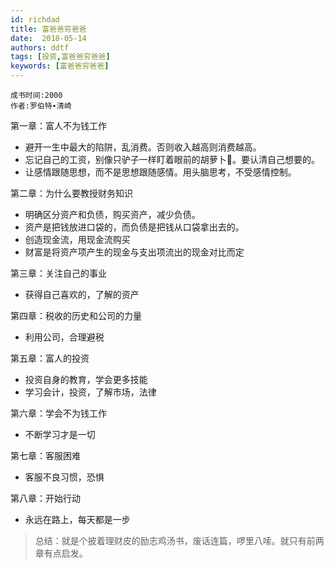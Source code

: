 ```yaml
---
id: richdad
title: 富爸爸穷爸爸
date:  2018-05-14
authors: ddtf
tags: [投资,富爸爸穷爸爸]
keywords: [富爸爸穷爸爸]
---
```


```
成书时间:2000
作者:罗伯特∙清崎
```

第一章：富人不为钱工作

* 避开一生中最大的陷阱，乱消费。否则收入越高则消费越高。
* 忘记自己的工资，别像只驴子一样盯着眼前的胡萝卜🥕。要认清自己想要的。
* 让感情跟随思想，而不是思想跟随感情。用头脑思考，不受感情控制。

第二章：为什么要教授财务知识
* 明确区分资产和负债，购买资产，减少负债。
* 资产是把钱放进口袋的，而负债是把钱从口袋拿出去的。
* 创造现金流，用现金流购买
* 财富是将资产项产生的现金与支出项流出的现金对比而定

第三章：关注自己的事业
* 获得自己喜欢的，了解的资产

第四章：税收的历史和公司的力量
* 利用公司，合理避税

第五章：富人的投资
* 投资自身的教育，学会更多技能
* 学习会计，投资，了解市场，法律

第六章：学会不为钱工作
* 不断学习才是一切

第七章：客服困难
* 客服不良习惯，恐惧

第八章：开始行动
* 永远在路上，每天都是一步

> 总结：就是个披着理财皮的励志鸡汤书，废话连篇，啰里八嗦。就只有前两章有点启发。